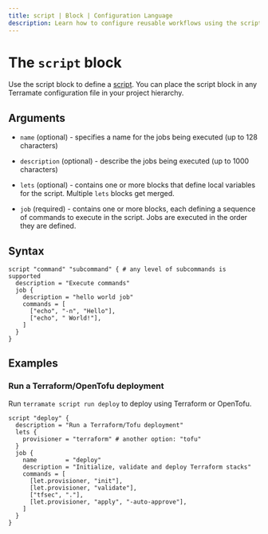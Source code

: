```yaml
---
title: script | Block | Configuration Language
description: Learn how to configure reusable workflows using the script block.
---
```


# The `script` block

Use the script block to define a [script](https://terramate.io/docs/cli/orchestration/scripts). You can place the script block in any Terramate configuration file in your project hierarchy.

## Arguments

- `name` (optional) - specifies a name for the jobs being executed (up to 128 characters)

- `description` (optional) - describe the jobs being executed (up to 1000 characters)

- `lets` (optional) - contains one or more blocks that define local variables for the script. Multiple `lets` blocks get merged.

- `job` (required) - contains one or more blocks, each defining a sequence of commands to execute in the script. Jobs are executed in the order they are defined.

## Syntax

```hcl
script "command" "subcommand" { # any level of subcommands is supported
  description = "Execute commands"
  job {
    description = "hello world job"
    commands = [
      ["echo", "-n", "Hello"],
      ["echo", " World!"],
    ]
  }
}
```
## Examples

### Run a Terraform/OpenTofu deployment

Run `terramate script run deploy` to deploy using Terraform or OpenTofu.

```hcl
script "deploy" {
  description = "Run a Terraform/Tofu deployment"
  lets {
    provisioner = "terraform" # another option: "tofu"
  }
  job {
    name        = "deploy"
    description = "Initialize, validate and deploy Terraform stacks"
    commands = [
      [let.provisioner, "init"],
      [let.provisioner, "validate"],
      ["tfsec", "."],
      [let.provisioner, "apply", "-auto-approve"],
    ]
  }
}
```
